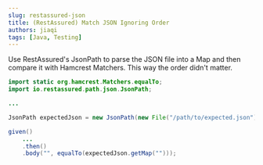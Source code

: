 ```yaml
---
slug: restassured-json
title: (RestAssured) Match JSON Ignoring Order
authors: jiaqi
tags: [Java, Testing]
---
```


[//]: # (Copyright 2025 Jiaqi Liu)

[//]: # (Licensed under the Apache License, Version 2.0 &#40;the "License"&#41;;)
[//]: # (you may not use this file except in compliance with the License.)
[//]: # (You may obtain a copy of the License at)

[//]: # (    http://www.apache.org/licenses/LICENSE-2.0)

[//]: # (Unless required by applicable law or agreed to in writing, software)
[//]: # (distributed under the License is distributed on an "AS IS" BASIS,)
[//]: # (WITHOUT WARRANTIES OR CONDITIONS OF ANY KIND, either express or implied.)
[//]: # (See the License for the specific language governing permissions and)
[//]: # (limitations under the License.)

<!--truncate-->

Use RestAssured's JsonPath to parse the JSON file into a Map and then compare it with Hamcrest Matchers. This way the
order didn't matter.

```java
import static org.hamcrest.Matchers.equalTo;
import io.restassured.path.json.JsonPath;

...

JsonPath expectedJson = new JsonPath(new File("/path/to/expected.json"));

given()
    ...
    .then()
    .body("", equalTo(expectedJson.getMap("")));
```
